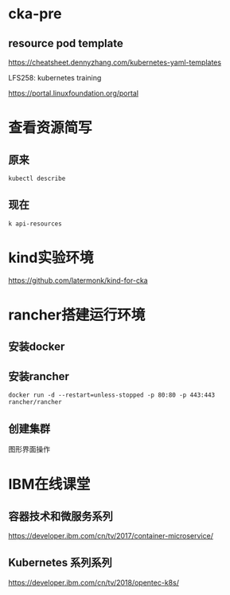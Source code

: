 # cka-pre

## resource pod template 
https://cheatsheet.dennyzhang.com/kubernetes-yaml-templates   


LFS258: kubernetes training

https://portal.linuxfoundation.org/portal


# 查看资源简写
## 原来
```
kubectl describe

```

## 现在

```
k api-resources
```



#  kind实验环境

https://github.com/latermonk/kind-for-cka


#  rancher搭建运行环境

## 安装docker

## 安装rancher
```
docker run -d --restart=unless-stopped -p 80:80 -p 443:443 rancher/rancher

```

## 创建集群
图形界面操作



# IBM在线课堂

## 容器技术和微服务系列
https://developer.ibm.com/cn/tv/2017/container-microservice/


## Kubernetes 系列系列
https://developer.ibm.com/cn/tv/2018/opentec-k8s/
